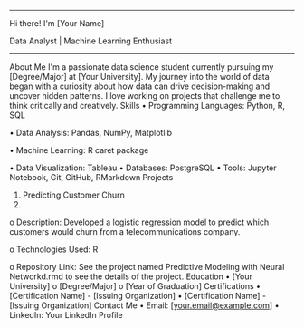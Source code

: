 
________________________________________
Hi there! 
I'm [Your Name]

Data Analyst | Machine Learning Enthusiast 
________________________________________
About Me
I'm a passionate data science student currently pursuing my [Degree/Major] at [Your University]. 
My journey into the world of data began with a curiosity about how data can drive decision-making and uncover hidden patterns. 
I love working on projects that challenge me to think critically and creatively.
Skills
•	Programming Languages: Python, R, SQL

•	Data Analysis: Pandas, NumPy, Matplotlib

•	Machine Learning: R caret package

•	Data Visualization: Tableau
•	Databases: PostgreSQL
•	Tools: Jupyter Notebook, Git, GitHub, RMarkdown
Projects

1.	Predicting Customer Churn
2.	
o	Description: Developed a logistic regression model to predict which customers would churn from a telecommunications company.

o	Technologies Used: R 

o	Repository Link: See the project named Predictive Modeling with Neural Networkd.rmd to see the details of the project.
Education
•	[Your University]
o	[Degree/Major]
o	[Year of Graduation]
Certifications
•	[Certification Name] - [Issuing Organization]
•	[Certification Name] - [Issuing Organization]
Contact Me
•	Email: [your.email@example.com]
•	LinkedIn: Your LinkedIn Profile

